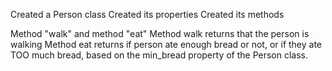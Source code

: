 Created a Person class
Created its properties
Created its methods

Method "walk" and method "eat"
Method walk returns that the person is walking
Method eat returns if person ate enough bread or not, or if they ate TOO much bread, based on the min_bread property of the Person class.
